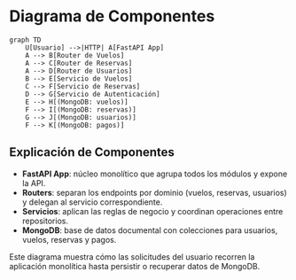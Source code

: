 # Diagrama de Componentes

```mermaid
graph TD
    U[Usuario] -->|HTTP| A[FastAPI App]
    A --> B[Router de Vuelos]
    A --> C[Router de Reservas]
    A --> D[Router de Usuarios]
    B --> E[Servicio de Vuelos]
    C --> F[Servicio de Reservas]
    D --> G[Servicio de Autenticación]
    E --> H[(MongoDB: vuelos)]
    F --> I[(MongoDB: reservas)]
    G --> J[(MongoDB: usuarios)]
    F --> K[(MongoDB: pagos)]
```

## Explicación de Componentes
- **FastAPI App**: núcleo monolítico que agrupa todos los módulos y expone la API.
- **Routers**: separan los endpoints por dominio (vuelos, reservas, usuarios) y delegan al servicio correspondiente.
- **Servicios**: aplican las reglas de negocio y coordinan operaciones entre repositorios.
- **MongoDB**: base de datos documental con colecciones para usuarios, vuelos, reservas y pagos.

Este diagrama muestra cómo las solicitudes del usuario recorren la aplicación monolítica hasta persistir o recuperar datos de MongoDB.
